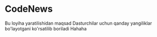 # CodeNews
Bu loyiha yaratilishidan maqsad Dasturchilar uchun qanday yangiliklar bo'layotgani ko'rsatilib boriladi Hahaha
